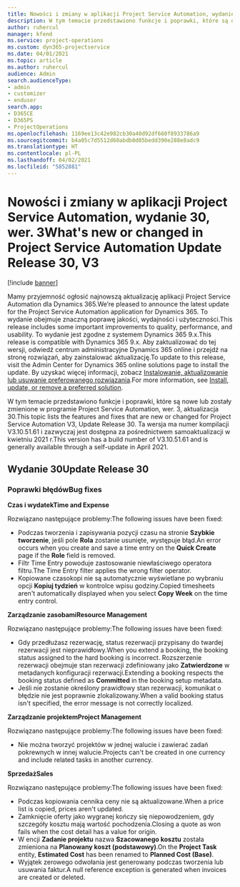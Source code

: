 ```yaml
---
title: Nowości i zmiany w aplikacji Project Service Automation, wydanie 30, wer. 3
description: W tym temacie przedstawiono funkcje i poprawki, które są dostepne w programie Project Service Automation, aktualizacja 30, wer. 3.
author: ruhercul
manager: kfend
ms.service: project-operations
ms.custom: dyn365-projectservice
ms.date: 04/01/2021
ms.topic: article
ms.author: ruhercul
audience: Admin
search.audienceType:
- admin
- customizer
- enduser
search.app:
- D365CE
- D365PS
- ProjectOperations
ms.openlocfilehash: 1169ee13c42e982cb30a40d92df660f8933786a9
ms.sourcegitcommit: b4a05c7d5512d60abdb0d05bedd390e288e8adc9
ms.translationtype: HT
ms.contentlocale: pl-PL
ms.lasthandoff: 04/02/2021
ms.locfileid: "5852881"
---
```

# <a name="whats-new-or-changed-in-project-service-automation-update-release-30-v3"></a><span data-ttu-id="83636-103">Nowości i zmiany w aplikacji Project Service Automation, wydanie 30, wer. 3</span><span class="sxs-lookup"><span data-stu-id="83636-103">What's new or changed in Project Service Automation Update Release 30, V3</span></span>

[!include [banner](../includes/psa-now-project-operations.md)]

<span data-ttu-id="83636-104">Mamy przyjemność ogłosić najnowszą aktualizację aplikacji Project Service Automation dla Dynamics 365.</span><span class="sxs-lookup"><span data-stu-id="83636-104">We’re pleased to announce the latest update for the Project Service Automation application for Dynamics 365.</span></span> <span data-ttu-id="83636-105">To wydanie obejmuje znaczną poprawę jakości, wydajności i użyteczności.</span><span class="sxs-lookup"><span data-stu-id="83636-105">This release includes some important improvements to quality, performance, and usability.</span></span> <span data-ttu-id="83636-106">To wydanie jest zgodne z systemem Dynamics 365 9.x.</span><span class="sxs-lookup"><span data-stu-id="83636-106">This release is compatible with Dynamics 365 9.x.</span></span> <span data-ttu-id="83636-107">Aby zaktualizować do tej wersji, odwiedź centrum administracyjne Dynamics 365 online i przejdź na stronę rozwiązań, aby zainstalować aktualizację.</span><span class="sxs-lookup"><span data-stu-id="83636-107">To update to this release, visit the Admin Center for Dynamics 365 online solutions page to install the update.</span></span> <span data-ttu-id="83636-108">By uzyskać więcej informacji, zobacz [Instalowanie, aktualizowanie lub usuwanie preferowanego rozwiązania](https://docs.microsoft.com/power-platform/admin/install-remove-preferred-solution).</span><span class="sxs-lookup"><span data-stu-id="83636-108">For more information, see [Install, update, or remove a preferred solution](https://docs.microsoft.com/power-platform/admin/install-remove-preferred-solution).</span></span>

<span data-ttu-id="83636-109">W tym temacie przedstawiono funkcje i poprawki, które są nowe lub zostały zmienione w programie Project Service Automation, wer. 3, aktualizacja 30.</span><span class="sxs-lookup"><span data-stu-id="83636-109">This topic lists the features and fixes that are new or changed for Project Service Automation V3, Update Release 30.</span></span> <span data-ttu-id="83636-110">Ta wersja ma numer kompilacji V3.10.51.61 i zazwyczaj jest dostępna za pośrednictwem samoaktualizacji w kwietniu 2021 r.</span><span class="sxs-lookup"><span data-stu-id="83636-110">This version has a build number of V3.10.51.61 and is generally available through a self-update in April 2021.</span></span>

## <a name="update-release-30"></a><span data-ttu-id="83636-111">Wydanie 30</span><span class="sxs-lookup"><span data-stu-id="83636-111">Update Release 30</span></span>

### <a name="bug-fixes"></a><span data-ttu-id="83636-112">Poprawki błędów</span><span class="sxs-lookup"><span data-stu-id="83636-112">Bug fixes</span></span>

<span data-ttu-id="83636-113">**Czas i wydatek**</span><span class="sxs-lookup"><span data-stu-id="83636-113">**Time and Expense**</span></span>

<span data-ttu-id="83636-114">Rozwiązano następujące problemy:</span><span class="sxs-lookup"><span data-stu-id="83636-114">The following issues have been fixed:</span></span>

- <span data-ttu-id="83636-115">Podczas tworzenia i zapisywania pozycji czasu na stronie **Szybkie tworzenie**, jeśli pole **Rola** zostanie usunięte, występuje błąd.</span><span class="sxs-lookup"><span data-stu-id="83636-115">An error occurs when you create and save a time entry on the **Quick Create** page if the **Role** field is removed.</span></span>
- <span data-ttu-id="83636-116">Filtr Time Entry powoduje zastosowanie niewłaściwego operatora filtru.</span><span class="sxs-lookup"><span data-stu-id="83636-116">The Time Entry filter applies the wrong filter operator.</span></span>
- <span data-ttu-id="83636-117">Kopiowane czasokopi nie są automatycznie wyświetlane po wybraniu opcji **Kopiuj tydzień** w kontrolce wpisu godziny.</span><span class="sxs-lookup"><span data-stu-id="83636-117">Copied timesheets aren't automatically displayed when you select **Copy Week** on the time entry control.</span></span>

<span data-ttu-id="83636-118">**Zarządzanie zasobami**</span><span class="sxs-lookup"><span data-stu-id="83636-118">**Resource Management**</span></span>

<span data-ttu-id="83636-119">Rozwiązano następujące problemy:</span><span class="sxs-lookup"><span data-stu-id="83636-119">The following issues have been fixed:</span></span>

- <span data-ttu-id="83636-120">Gdy przedłużasz rezerwację, status rezerwacji przypisany do twardej rezerwacji jest nieprawidłowy.</span><span class="sxs-lookup"><span data-stu-id="83636-120">When you extend a booking, the booking status assigned to the hard booking is incorrect.</span></span> <span data-ttu-id="83636-121">Rozszerzenie rezerwacji obejmuje stan rezerwacji zdefiniowany jako **Zatwierdzone** w metadanych konfiguracji rezerwacji.</span><span class="sxs-lookup"><span data-stu-id="83636-121">Extending a booking respects the booking status defined as **Committed** in the booking setup metadata.</span></span>
- <span data-ttu-id="83636-122">Jeśli nie zostanie określony prawidłowy stan rezerwacji, komunikat o błędzie nie jest poprawnie zlokalizowany.</span><span class="sxs-lookup"><span data-stu-id="83636-122">When a valid booking status isn't specified, the error message is not correctly localized.</span></span>

<span data-ttu-id="83636-123">**Zarządzanie projektem**</span><span class="sxs-lookup"><span data-stu-id="83636-123">**Project Management**</span></span>

<span data-ttu-id="83636-124">Rozwiązano następujące problemy:</span><span class="sxs-lookup"><span data-stu-id="83636-124">The following issues have been fixed:</span></span>

- <span data-ttu-id="83636-125">Nie można tworzyć projektów w jednej walucie i zawierać zadań pokrewnych w innej walucie.</span><span class="sxs-lookup"><span data-stu-id="83636-125">Projects can't be created in one currency and include related tasks in another currency.</span></span>

<span data-ttu-id="83636-126">**Sprzedaż**</span><span class="sxs-lookup"><span data-stu-id="83636-126">**Sales**</span></span>

<span data-ttu-id="83636-127">Rozwiązano następujące problemy:</span><span class="sxs-lookup"><span data-stu-id="83636-127">The following issues have been fixed:</span></span>

- <span data-ttu-id="83636-128">Podczas kopiowania cennika ceny nie są aktualizowane.</span><span class="sxs-lookup"><span data-stu-id="83636-128">When a price list is copied, prices aren't updated.</span></span>
- <span data-ttu-id="83636-129">Zamknięcie oferty jako wygranej kończy się niepowodzeniem, gdy szczegóły kosztu mają wartość pochodzenia.</span><span class="sxs-lookup"><span data-stu-id="83636-129">Closing a quote as won fails when the cost detail has a value for origin.</span></span>
- <span data-ttu-id="83636-130">W encji **Zadanie projektu** nazwa **Szacowanego kosztu** została zmieniona na **Planowany koszt (podstawowy)**.</span><span class="sxs-lookup"><span data-stu-id="83636-130">On the **Project Task** entity, **Estimated Cost** has been renamed to **Planned Cost (Base)**.</span></span>
- <span data-ttu-id="83636-131">Wyjątek zerowego odwołania jest generowany podczas tworzenia lub usuwania faktur.</span><span class="sxs-lookup"><span data-stu-id="83636-131">A null reference exception is generated when invoices are created or deleted.</span></span>
